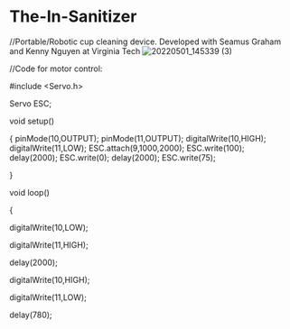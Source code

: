 # The-In-Sanitizer
//Portable/Robotic cup cleaning device. Developed with Seamus Graham and Kenny Nguyen at Virginia Tech
![20220501_145339 (3)](https://user-images.githubusercontent.com/59476460/173171011-c7e11cf8-a72d-4c1a-85d2-9a88a3a99f30.jpg)

//Code for motor control:

#include <Servo.h>

Servo ESC;

void setup()

{
  pinMode(10,OUTPUT);
  pinMode(11,OUTPUT);
  digitalWrite(10,HIGH);
  digitalWrite(11,LOW);
  ESC.attach(9,1000,2000);
  ESC.write(100);
  delay(2000);
  ESC.write(0);
  delay(2000);
  ESC.write(75);

}

void loop()

{


 digitalWrite(10,LOW);

 digitalWrite(11,HIGH);

 delay(2000);
 
 digitalWrite(10,HIGH);

 digitalWrite(11,LOW);
 
 delay(780);
